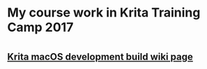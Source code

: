 <h1>My course work in Krita Training Camp 2017<h1>
<h2><a href="../../wiki/Krita-macOS-development-build">Krita macOS development build wiki page</a><h2>
